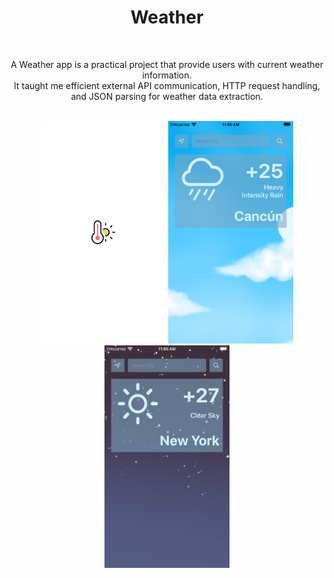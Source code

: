 <div align="center">
  <h1><b>Weather</b></h1>
</div>
<br>
<p align="center">A Weather app is a practical project that provide users with current weather information.<br>It taught me efficient external API communication, HTTP request handling, and JSON parsing for weather data extraction.</p>
<br>
<div align="center">
  <img src="https://github.com/nasoviva/Weather/blob/main/Weather/Documentation/Launch.png" alt="Описание изображения" width="200"/>
  <img src="https://github.com/nasoviva/Weather/blob/main/Weather/Documentation/Main_light.png" alt="Описание изображения" width="200"/>
  <img src="https://github.com/nasoviva/Weather/blob/main/Weather/Documentation/Main_dark.png" alt="Описание изображения" width="200"/>
</div>
